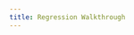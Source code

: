 ```yaml
---
title: Regression Walkthrough
---
```


<script>window.location.replace("regression-walkthrough");</script>